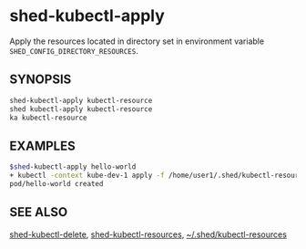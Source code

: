 # shed-kubectl-apply

Apply the resources located in directory set in environment variable `SHED_CONFIG_DIRECTORY_RESOURCES`.

## SYNOPSIS

```bash
shed-kubectl-apply kubectl-resource
shed kubectl-apply kubectl-resource
ka kubectl-resource
```

## EXAMPLES

```bash
$shed-kubectl-apply hello-world
+ kubectl -context kube-dev-1 apply -f /home/user1/.shed/kubectl-resources/hello-world
pod/hello-world created
```

## SEE ALSO

[shed-kubectl-delete](shed-kubectl-delete.md), [shed-kubectl-resources](shed-kubectl-resources.md), [~/.shed/kubectl-resources](directory-kubectl-resources.md)
